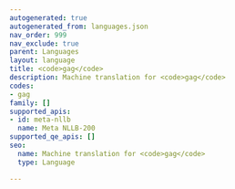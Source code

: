 ```yaml
---
autogenerated: true
autogenerated_from: languages.json
nav_order: 999
nav_exclude: true
parent: Languages
layout: language
title: <code>gag</code>
description: Machine translation for <code>gag</code>
codes:
- gag
family: []
supported_apis:
- id: meta-nllb
  name: Meta NLLB-200
supported_qe_apis: []
seo:
  name: Machine translation for <code>gag</code>
  type: Language

---
```


